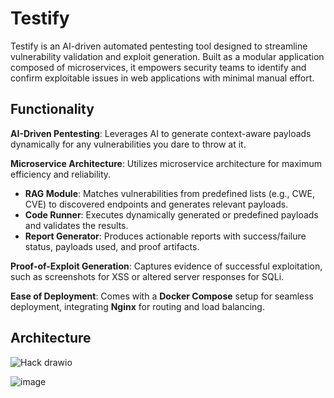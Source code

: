 # Testify
Testify is an AI-driven automated pentesting tool designed to streamline vulnerability validation and exploit generation. Built as a modular application composed of microservices, it empowers security teams to identify and confirm exploitable issues in web applications with minimal manual effort.

## Functionality
**AI-Driven Pentesting**: Leverages AI to generate context-aware payloads dynamically for any vulnerabilities you dare to throw at it.

**Microservice Architecture**: Utilizes microservice architecture for maximum efficiency and reliability.
- **RAG Module**: Matches vulnerabilities from predefined lists (e.g., CWE, CVE) to discovered endpoints and generates relevant payloads.
- **Code Runner**: Executes dynamically generated or predefined payloads and validates the results.
- **Report Generator**: Produces actionable reports with success/failure status, payloads used, and proof artifacts.

**Proof-of-Exploit Generation**: Captures evidence of successful exploitation, such as screenshots for XSS or altered server responses for SQLi.

**Ease of Deployment**: Comes with a **Docker Compose** setup for seamless deployment, integrating **Nginx** for routing and load balancing.

## Architecture

![Hack drawio](https://github.com/user-attachments/assets/c4a5386a-7ef9-4f8f-9d32-0ccfe8397515)

![image](https://github.com/user-attachments/assets/4a6c8f08-2c8f-4b43-9d37-c5839b9ff091)

